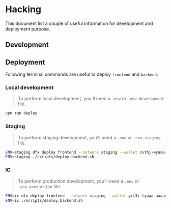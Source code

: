 # Hacking

This document list a couple of useful information for development and deployment purpose.

## Development

## Deployment

Following terminal commands are useful to deploy `frontend` and `backend`.

### Local development

> To perform local development, you'll need a `.env` or `.env.development` file.

```bash
npm run deploy
```

### Staging

> To perform staging development, you'll need a `.env` or `.env.staging` file.

```bash
ENV=staging dfx deploy frontend --network staging --wallet cvthj-wyaaa-aaaad-aaaaq-cai
ENV=staging ./scripts/deploy.backend.sh
```

### IC

> To perform production development, you'll need a `.env` or `.env.production` file.

```bash
ENV=ic dfx deploy frontend --network staging --wallet yit3i-lyaaa-aaaan-qeavq-cai
ENV=ic ./scripts/deploy.backend.sh
```
